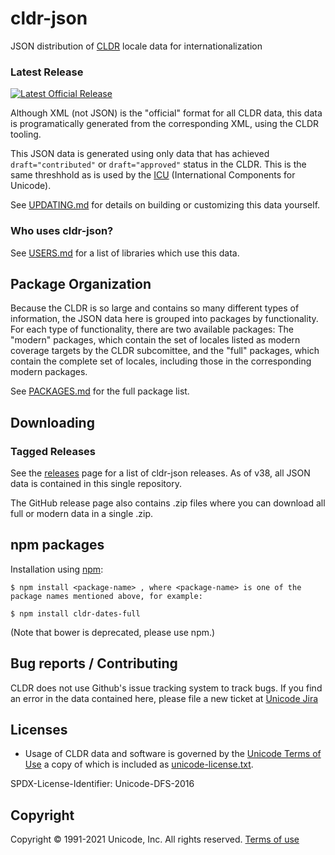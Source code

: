 # cldr-json

JSON distribution of [CLDR](http://cldr.unicode.org/) locale data for internationalization

### Latest Release
[![Latest Official Release](https://img.shields.io/github/v/tag/unicode-org/cldr-json?sort=semver)](https://github.com/unicode-org/cldr-json/releases/latest)

Although XML (not JSON) is the "official" format for all CLDR data, this data is programatically generated from the
corresponding XML, using the CLDR tooling.

This JSON data is generated using only data that has achieved
`draft="contributed"` or `draft="approved"` status in the CLDR. This is the same threshhold
as is used by the [ICU](https://icu.unicode.org) (International Components for Unicode).

See [UPDATING.md](./UPDATING.md) for details on building or customizing this data yourself.

### Who uses cldr-json?

See [USERS.md](./USERS.md) for a list of libraries
which use this data.

## Package Organization

Because the CLDR is so large and contains so many different types of information, the JSON data
here is grouped into packages by functionality. For each type of functionality, there are two
available packages: The "modern" packages, which contain the set of locales listed as modern
coverage targets by the CLDR subcomittee, and the "full" packages, which contain the complete
set of locales, including those in the corresponding modern packages.

See [PACKAGES.md](./PACKAGES.md) for the full package list.
## Downloading
### Tagged Releases

See the [releases](https://github.com/unicode-org/cldr-json/releases) page for a list of cldr-json releases. As of v38, all
JSON data is contained in this single repository.

The GitHub release page also contains .zip files where you can download all full or modern data in a single .zip.

## npm packages

Installation using [npm](https://www.npmjs.com):

    $ npm install <package-name> , where <package-name> is one of the package names mentioned above, for example:

    $ npm install cldr-dates-full

(Note that bower is deprecated, please use npm.)

## Bug reports / Contributing

CLDR does not use Github's issue tracking system to track bugs.  If you find an error in
the data contained here, please file a new ticket at [Unicode Jira](https://unicode-org.atlassian.net/projects/CLDR/issues)

## Licenses

- Usage of CLDR data and software is governed by the [Unicode Terms of Use](http://www.unicode.org/copyright.html)
a copy of which is included as [unicode-license.txt](./unicode-license.txt).

SPDX-License-Identifier: Unicode-DFS-2016

## Copyright

Copyright &copy; 1991-2021 Unicode, Inc.
All rights reserved.
[Terms of use](http://www.unicode.org/copyright.html)
